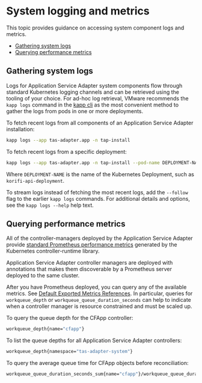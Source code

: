# System logging and metrics

This topic provides guidance on accessing system component logs and metrics.

* [Gathering system logs](#system-logs)
* [Querying performance metrics](#metrics)

## <a id="system-logs"></a>Gathering system logs

Logs for Application Service Adapter system components flow through standard
Kubernetes logging channels and can be retrieved using the tooling of your
choice. For ad-hoc log retrieval, VMware recommends the `kapp logs` command in
the [kapp cli](https://carvel.dev/kapp/docs/latest/install/) as the most
convenient method to gather the logs from pods in one or more deployments.

To fetch recent logs from all components of an Application Service Adapter installation:

```bash
kapp logs --app tas-adapter.app -n tap-install
```

To fetch recent logs from a specific deployment:

```bash
kapp logs --app tas-adapter.app -n tap-install --pod-name DEPLOYMENT-NAME%
```

Where `DEPLOYMENT-NAME` is the name of the Kubernetes Deployment, such as
`korifi-api-deployment`.

To stream logs instead of fetching the most recent logs, add the `--follow` flag to the earlier `kapp logs` commands.
For additional details and options, see the `kapp logs --help` help text.

## <a id="metrics"></a>Querying performance metrics

All of the controller-managers deployed by the Application Service Adapter
provide [standard Prometheus performance
metrics](https://book.kubebuilder.io/reference/metrics-reference.html) generated
by the Kubernetes controller-runtime library.

Application Service Adapter controller managers are deployed with annotations
that makes them discoverable by a Prometheus server deployed to the same
cluster.

After you have Prometheus deployed, you can query any of the available
metrics. See [Default Exported Metrics References](https://book.kubebuilder.io/reference/metrics-reference.html).
In particular, queries for `workqueue_depth` or `workqueue_queue_duration_seconds`
can help to indicate when a controller manager is resource constrained and must be scaled up.

To query the queue depth for the CFApp controller:

```bash
workqueue_depth{name="cfapp"}
```

To list the queue depths for all Application Service Adapter controllers:

```bash
workqueue_depth{namespace="tas-adapter-system"}
```

To query the average queue time for CFApp objects before reconciliation:

```bash
workqueue_queue_duration_seconds_sum{name="cfapp"}/workqueue_queue_duration_seconds_count
```
